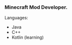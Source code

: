 ### Minecraft Mod Developer.
Languages:
- Java
- C++
- Kotlin (learning)

<!---
DevMC7/DevMC7 is a ✨ special ✨ repository because its `README.md` (this file) appears on your GitHub profile.
You can click the Preview link to take a look at your changes.
--->
